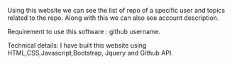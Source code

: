 Using this website we can see the list of repo of a specific user and topics related to the repo. Along with this we can also see account description.

Requirement to use this software : github username.


Technical details:
I have built this website using HTML,CSS,Javascript,Bootstrap, Jquery and Github API.

